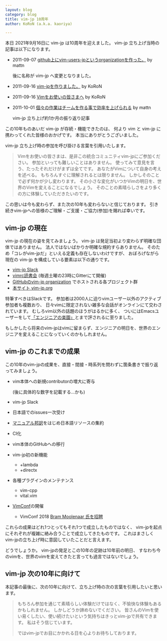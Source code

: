```yaml
---
layout: blog
category: blog
title: vim-jp 10周年
author: KoRoN (a.k.a. kaoriya)

---
```

本日 2021年9月16日に vim-jp は10周年を迎えました。
vim-jp 立ち上げ当時の記事は以下になります。

* 2011-09-07 [github上にvim-users-jpというorganizationを作った。](https://mattn.kaoriya.net/software/vim/20110907120904.htm) by mattn

    後に名称が vim-jp へ変更となりました。

* 2011-09-16 [vim-jpを作りました。](https://vim-jp.org/blog/2011/09/16/start.html) by KoRoN
* 2011-09-16 [Vimをお使いの皆さまへ](https://www.kaoriya.net/blog/2011/09/20110916/) by KoRoN
* 2011-10-01 [個々の作業はチームを作る事で効率を上げられる](https://mattn.kaoriya.net/software/vim/20111001015313.htm) by mattn

    vim-jp 立ち上げ約1か月の振り返り記事

この10年ものあいだ vim-jp が存続・機能できたのは、
何より vim と vim-jp に携わってくれた皆様のおかげです。
本当にありがとうございました。

vim-jp 立ち上げ時の参加を呼び掛ける言葉を引用いたします。

> Vimをお使いの皆さまは、是非この統合コミュニティvim-jpにご参加ください。
> 参加といっても難しいことはありません。
> 使ってみて意見を言う、たったそれだけがまずは全てです。
> あなたがVimについて自身の考えを述べる。
> もちろんすぐに理解されるとは限りません。
> しかしそのことで必ず何かが少し変わります。
> その小さな変化がいつかVimの明日を、世界のVimを変えることになるでしょう。
> そのことの素晴らしさをより多くの方に体験していただきたいのです。

この思いは今も変わらず、また次の10年も変わらないと信じております。
引き続きvim-jpへの皆様のご理解・ご支援・ご協力(参加)を賜れば幸いです。

## vim-jp の現在

vim-jp の現在の姿を見てみましょう。
vim-jp は発足当初より変わらず明確な団体ではありません。
法人ではないばかりか明確な規約すらありません。
そのため「コレがvim-jpだ」といえる定義も存在しないわけですが、
おぼろげながら現在の vim-jp を構成している要素は以下の通りです。

* [vim-jp Slack](https://vim-jp.org/docs/chat.html)
* [vimrc読書会](https://vim-jp.org/docs/chat.html) (毎週土曜の23時にGitterにて開催)
* [GitHubのvim-jp organization](https://github.com/vim-jp) でホストされる各プロジェクト群
* [本サイト vim-jp.org](https://vim-jp.org/)

特筆すべきはSlackです。
参加者は2000人に迫りvimユーザー以外のアクティブ参加者も複数おり、
日々vimに限定されない雑多な会話がオンラインにて交わされています。
むしろvim以外の話題のほうがはるかに多く、
ついにはEmacsユーザーをして[「エンジニアの楽園」](https://blog.tomoya.dev/posts/vim-jp-is-a-paradise-for-engineers/)とまで評されるに至りました。

もしかしたら将来のvim-jpはvimに留まらず、エンジニアの明日を、世界のエンジニアを変えることになっていくのかもしれません。

## vim-jp のこれまでの成果

この10年のvim-jpの成果を、直接・間接・時系列を問わずに箇条書きで振り返ってみましょう。

* vim本体への新規contributorの増大に寄与

    (後に具体的な数字を記載する…かも)

* vim-jp Slack
* 日本語でのissues一次受け
* [マニュアル邦訳](https://vim-jp.org/vimdoc-ja/)をはじめ日本語リソースの集約
* CI化
* vim本体のGitHubへの移行
* vim-jp初の新機能
    * +lambda
    * +directx
* 各種プラグインのメンテナンス
    * vim-cpp
    * vital.vim
* [VimConf](https://vimconf.org/)の開催
    * VimConf 2018 [Bram Moolenaar 氏を招聘](https://vimconf.org/2018/)

これらの成果はどれ1つとってもそれ1つで成立したものではなく、
vim-jpを起点にそれぞれが複雑に絡み合うことで成立してきたものです。
これはまさしくvim-jpの立ち上げ時に意図していたことだと言えます。

どうでしょうか。
vim-jpの発足とこの10年の足跡は10年前の明日、
すなわち今のvimを、世界のvimを変えてきたと言っても過言ではないでしょう。

## vim-jp 次の10年に向けて

本記事の最後に、次の10年に向けて、立ち上げ時の次の言葉を引用したいと思います。

> もちろん参加を通じて素晴らしい体験だけではなく、不愉快な体験もあるかもしれません。
> しかしどうか諦めないでください。
> 皆さんのVimを使い易くしたい、使い続けたいという気持ちはきっとvim-jpで共有できます。
> 私はそう信じています。
>
> ではvim-jpでお目にかかれる日を心よりお待ちしております。

